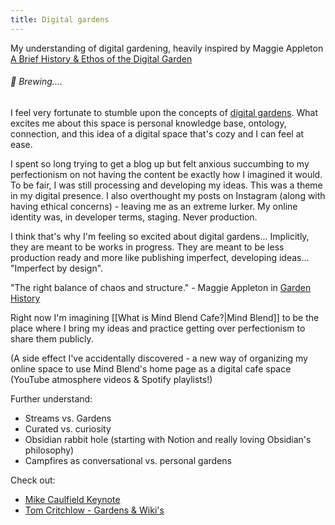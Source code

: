 ```yaml
---
title: Digital gardens
---
```


My understanding of digital gardening, heavily inspired by Maggie Appleton
[A Brief History & Ethos of the Digital Garden](https://maggieappleton.com/garden-history)


###### 💭  Brewing....

I feel very fortunate to stumble upon the concepts of [digital gardens](https://maggieappleton.com/garden-history). What excites me about this space is personal knowledge base, ontology, connection, and this idea of a digital space that's cozy and I can feel at ease. 

I spent so long trying to get a blog up but felt anxious succumbing to my perfectionism on not having the content be exactly how I imagined it would. To be fair, I was still processing and developing my ideas. This was a theme in my digital presence. I also overthought my posts on Instagram (along with having ethical concerns) - leaving me as an extreme lurker. My online identity was, in developer terms, staging. Never production. 

I think that's why I'm feeling so excited about digital gardens... Implicitly, they are meant to be works in progress. They are meant to be less production ready and more like publishing imperfect, developing ideas... "Imperfect by design".

"The right balance of chaos and structure." - Maggie Appleton in [Garden History](https://maggieappleton.com/garden-history)

Right now I'm imagining [[What is Mind Blend Cafe?|Mind Blend]] to be the place where I bring my ideas and practice getting over perfectionism to share them publicly.

(A side effect I've accidentally discovered - a new way of organizing my online space to use Mind Blend's home page as a digital cafe space (YouTube atmosphere videos & Spotify playlists!)

Further understand:
- Streams vs. Gardens 
- Curated vs. curiosity
- Obsidian rabbit hole (starting with Notion and really loving Obsidian's philosophy)
- Campfires as conversational vs. personal gardens

Check out: 
- [Mike Caulfield Keynote](https://www.youtube.com/watch?v=ckv_CjyKyZY)
- [Tom Critchlow - Gardens & Wiki's](https://tomcritchlow.com/2018/10/10/of-gardens-and-wikis/)

